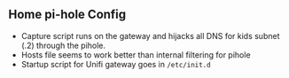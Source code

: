 ## Home pi-hole Config

* Capture script runs on the gateway and hijacks all DNS for kids subnet (.2) through the pihole.
* Hosts file seems to work better than internal filtering for pihole
* Startup script for Unifi gateway goes in `/etc/init.d`
